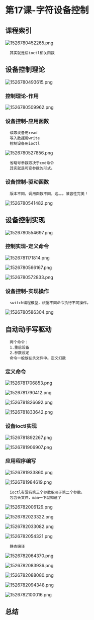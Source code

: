 # 第17课-字符设备控制

## 课程索引

![1526780452265.png](image/1526780452265.png)

      其实就是讲ioctl相关函数

## 设备控制理论

![1526780493615.png](image/1526780493615.png)

### 控制理论-作用

![1526780509962.png](image/1526780509962.png)

### 设备控制-应用函数

      读取设备用read
      写入数据用write
      控制设备用ioctl

![1526780527856.png](image/1526780527856.png)

      省略号参数取决于cmd命令
      其实就是可变参数的形式。

### 设备控制-驱动函数

      版本不同，调用函数不同，这。。。兼容性完美！

![1526780541482.png](image/1526780541482.png)

## 设备控制实现

![1526780554697.png](image/1526780554697.png)

### 控制实现-定义命令

![1526781171814.png](image/1526781171814.png)

![1526780566167.png](image/1526780566167.png)

![1526780572833.png](image/1526780572833.png)

### 设备控制-实现操作

      switch编程模型，根据不同命令执行不同操作。

![1526780586304.png](image/1526780586304.png)

## 自动动手写驱动

      两个命令：
      1.重启设备
      2.参数设定
      命令一般放在头文件中。定义幻数

### 定义命令

![1526781706853.png](image/1526781706853.png)

![1526781790412.png](image/1526781790412.png)

![1526781826692.png](image/1526781826692.png)

![1526781833642.png](image/1526781833642.png)

### 设备ioctl实现

![1526781892267.png](image/1526781892267.png)

![1526781906907.png](image/1526781906907.png)

### 应用程序编写

![1526781933860.png](image/1526781933860.png)

![1526781984619.png](image/1526781984619.png)

      ioctl有没有第三个参数取决于第二个参数。
      包含头文件，man一下就知道了

![1526782006129.png](image/1526782006129.png)

![1526782023322.png](image/1526782023322.png)

![1526782033082.png](image/1526782033082.png)

![1526782054321.png](image/1526782054321.png)

      静态编译

![1526782064370.png](image/1526782064370.png)

![1526782083936.png](image/1526782083936.png)

![1526782088080.png](image/1526782088080.png)

![1526782094348.png](image/1526782094348.png)

![1526782100016.png](image/1526782100016.png)

## 总结
